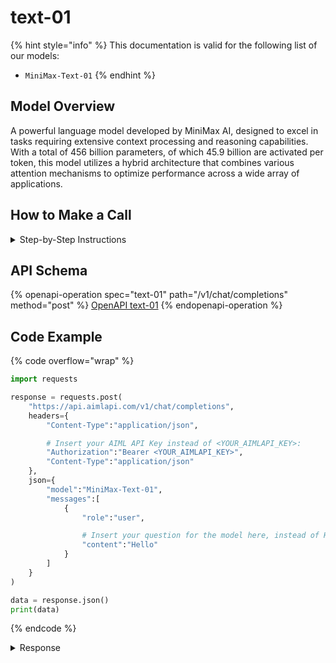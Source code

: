 # text-01

{% hint style="info" %}
This documentation is valid for the following list of our models:

* `MiniMax-Text-01`
{% endhint %}

## Model Overview

A powerful language model developed by MiniMax AI, designed to excel in tasks requiring extensive context processing and reasoning capabilities. With a total of 456 billion parameters, of which 45.9 billion are activated per token, this model utilizes a hybrid architecture that combines various attention mechanisms to optimize performance across a wide array of applications.

## How to Make a Call

<details>

<summary>Step-by-Step Instructions</summary>

### :digit\_one:  Setup You Can’t Skip

:black\_small\_square:  [**Create an Account**](https://aimlapi.com/app/sign-up): Visit the AI/ML API website and create an account (if you don’t have one yet).\
:black\_small\_square:  [**Generate an API Key**](https://aimlapi.com/app/keys): After logging in, navigate to your account dashboard and generate your API key. Ensure that key is enabled on UI.

### &#x20;:digit\_two:  Copy the code example

At the bottom of this page, you'll find [a code example](text-01.md#code-example) that shows how to structure the request. Choose the code snippet in your preferred programming language and copy it into your development environment.

### :digit\_three:  Modify the code example

:black\_small\_square:  Replace `<YOUR_AIMLAPI_KEY>` with your actual AI/ML API key from your account.\
:black\_small\_square:  Insert your question or request into the `content` field—this is what the model will respond to.

### :digit\_four:  <sup><sub><mark style="background-color:yellow;">(Optional)<mark style="background-color:yellow;"><sub></sup> Adjust other optional parameters if needed

Only `model` and `messages` are required parameters for this model (and we’ve already filled them in for you in the example), but you can include optional parameters if needed to adjust the model’s behavior. Below, you can find the corresponding [API schema](text-01.md#api-schema), which lists all available parameters along with notes on how to use them.

### :digit\_five:  Run your modified code

Run your modified code in your development environment. Response time depends on various factors, but for simple prompts it rarely exceeds a few seconds.

{% hint style="success" %}
If you need a more detailed walkthrough for setting up your development environment and making a request step by step — feel free to use our [Quickstart guide](../../../quickstart/setting-up.md).
{% endhint %}

</details>

## API Schema

{% openapi-operation spec="text-01" path="/v1/chat/completions" method="post" %}
[OpenAPI text-01](https://raw.githubusercontent.com/aimlapi/api-docs/refs/heads/main/docs/api-references/text-models-llm/MiniMax/text-01.json)
{% endopenapi-operation %}

## Code Example

{% code overflow="wrap" %}
```python
import requests

response = requests.post(
    "https://api.aimlapi.com/v1/chat/completions",
    headers={
        "Content-Type":"application/json", 

        # Insert your AIML API Key instead of <YOUR_AIMLAPI_KEY>:
        "Authorization":"Bearer <YOUR_AIMLAPI_KEY>",
        "Content-Type":"application/json"
    },
    json={
        "model":"MiniMax-Text-01",
        "messages":[
            {
                "role":"user",

                # Insert your question for the model here, instead of Hello:
                "content":"Hello"
            }
        ]
    }
)

data = response.json()
print(data)
```
{% endcode %}

<details>

<summary>Response</summary>

{% code overflow="wrap" %}
```json5
{'id': '04457c953b05f6a04ed6514eb703de23', 'object': 'chat.completion', 'choices': [{'index': 0, 'finish_reason': 'stop', 'message': {'role': 'assistant', 'content': "Hello! How are you today? I'm 海螺 AI, and I'm here to help with any questions or topics you'd like to discuss. Whether it's something serious or just a casual chat, feel free to share!"}}], 'created': 1744193941, 'model': 'MiniMax-Text-01', 'usage': {'prompt_tokens': 312, 'completion_tokens': 97, 'total_tokens': 409}}
```
{% endcode %}

</details>
